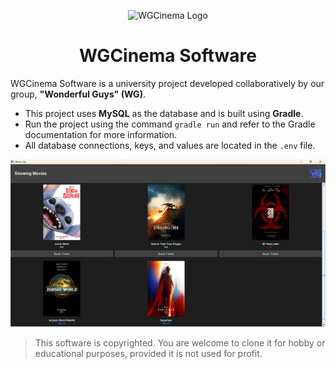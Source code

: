 <p align="center">
    <img src="icon.ico" width="20%" alt="WGCinema Logo">
</p>

<h1 align="center">WGCinema Software</h1>

WGCinema Software is a university project developed collaboratively by our group, **"Wonderful Guys" (WG)**.

- This project uses **MySQL** as the database and is built using **Gradle**.
- Run the project using the command `gradle run` and refer to the Gradle documentation for more information.
- All database connections, keys, and values are located in the `.env` file.

<p align="center">
    <img src="preview.jpg" alt="WGCinema Preview">
</p>

> This software is copyrighted. You are welcome to clone it for hobby or educational purposes, provided it is not used for profit.
